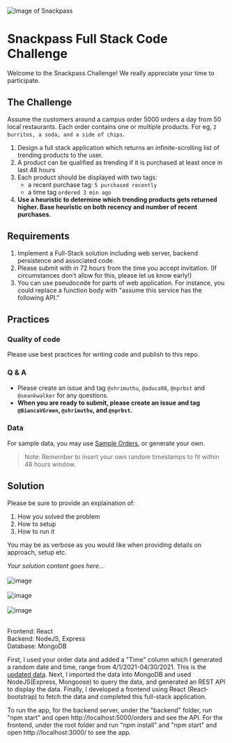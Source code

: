![Image of Snackpass](https://www.snackpass.co/static/media/logo_round_2.d74f1dd2.png)

# Snackpass Full Stack Code Challenge

Welcome to the Snackpass Challenge! We really appreciate your time to participate. 

## The Challenge

Assume the customers around a campus order 5000 orders a day from 50 local restaurants. Each order contains one or multiple products. For eg, `2 burritos, a soda, and a side of chips`.

1. Design a full stack application which returns an infinite-scrolling list of trending products to the user.
2. A product can be qualified as trending if it is purchased at least once in last 48 hours
3. Each product should be displayed with two tags:
    * a recent purchase tag: `5 purchased recently`
    * a time tag `ordered 3 min ago`
4. **Use a heuristic to determine which trending products gets returned higher. Base heuristic on both recency and number of recent purchases.**

## Requirements

1. Implement a Full-Stack solution including web server, backend persistence and associated code.
2. Please submit with in 72 hours from the time you accept invitation. (If circumstances don't allow for this, please let us know early!)
3. You can use pseudocode for parts of web application. For instance, you could replace a function body with "assume this service has the following API."

## Practices

### Quality of code 

Please use best practices for writing code and publish to this repo. 

### Q & A

- Please create an issue and tag `@shrimuthu`, `@aduca98`, `@nprbst` and `@seankwalker` for any questions.
- **When you are ready to submit, please create an issue and tag `@BiancaVGreen`, `@shrimuthu`, and `@nprbst`.**

### Data

For sample data, you may use [Sample Orders](https://docs.google.com/spreadsheets/d/1xfAjSlBflehOYj4O7I2YkfcBB1b9VgSHg9X-SmRWmsE/edit#gid=280279953), or generate your own.

> Note: Remember to insert your own random timestamps to fit within 48 hours window.
 
## Solution
Please be sure to provide an explaination of:

1. How you solved the problem
2. How to setup 
3. How to run it

You may be as verbose as you would like when providing details on approach, setup etc.

_Your solution content goes here..._ <br /><br />
![image](screenshot.jpg)<br /><br />
![image](screenshot_API.jpg)<br /><br />
![image](screenshot_MongoDB.jpg)<br /><br />

Frontend: React <br />
Backend: NodeJS, Express <br />
Database: MongoDB <br />

First,  I used your order data and added a "Time" column which I generated a random date and time, range from 4/1/2021-04/30/2021. This is the
[updated data](https://docs.google.com/spreadsheets/d/1djJkH4IBVvqpRqLA-YkA36guOtpZw_3CIsPLpulbIJk/edit?usp=sharing).
Next, I imported the data into MongoDB and used NodeJS(Express, Mongoose) to query the data, and generated an REST API to display the data. Finally, I developed a frontend using React (React-bootstrap) to fetch the data and completed this full-stack application.

To run the app, for the backend server,  under the "backend" folder, run "npm start" and open http://localhost:5000/orders and see the API. For the frontend, under the root folder and run "npm install" and "npm start" and open http://localhost:3000/ to see the app.
